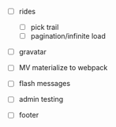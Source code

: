 * [ ] rides

  * [ ] pick trail
  * [ ] pagination/infinite load

* [ ] gravatar
* [ ] MV materialize to webpack
* [ ] flash messages
* [ ] admin testing
* [ ] footer
